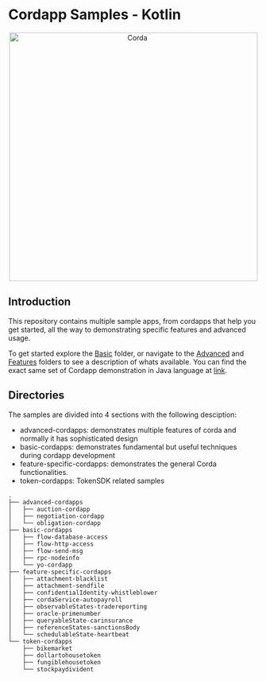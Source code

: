 # Cordapp Samples - Kotlin
<p align="center">
  <img src="https://www.corda.net/wp-content/uploads/2016/11/fg005_corda_b.png" alt="Corda" width="500">
</p>

## Introduction
This repository contains multiple sample apps, from cordapps that help you get started, all the way to demonstrating specific features and advanced usage.

To get started explore the [Basic](./Basic) folder, or navigate to the [Advanced](./Advanced) and [Features](./Features) folders to see a description of whats available. You can find the exact same set of Cordapp demonstration in Java language at [link](https://github.com/corda/samples-java). 

## Directories
The samples are divided into 4 sections with the following desciption:

* advanced-cordapps: demonstrates multiple features of corda and normally it has sophisticated design
* basic-cordapps: demonstrates fundamental but useful techniques during cordapp development
* feature-specific-cordapps: demonstrates the general Corda functionalities.
* token-cordapps: TokenSDK related samples


```
.
├── advanced-cordapps
│   ├── auction-cordapp
│   ├── negotiation-cordapp
│   └── obligation-cordapp
├── basic-cordapps
│   ├── flow-database-access
│   ├── flow-http-access
│   ├── flow-send-msg
│   ├── rpc-nodeinfo
│   └── yo-cordapp
├── feature-specific-cordapps
│   ├── attachment-blacklist
│   ├── attachment-sendfile
│   ├── confidentialIdentity-whistleblower
│   ├── cordaService-autopayroll
│   ├── observableStates-tradereporting
│   ├── oracle-primenumber
│   ├── queryableState-carinsurance
│   ├── referenceStates-sanctionsBody
│   └── schedulableState-heartbeat
└── token-cordapps
    ├── bikemarket
    ├── dollartohousetoken
    ├── fungiblehousetoken
    └── stockpaydivident
```
